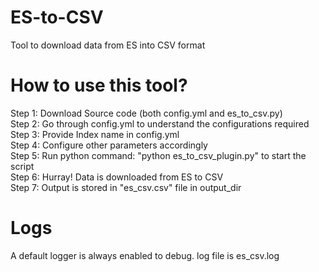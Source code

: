 # ES-to-CSV
Tool to download data from ES into CSV format

# How to use this tool?
Step 1: Download Source code (both config.yml and es_to_csv.py)<br />
Step 2: Go through config.yml to understand the configurations required<br />
Step 3: Provide Index name in config.yml<br />
Step 4: Configure other parameters accordingly<br />
Step 5: Run python command: "python es_to_csv_plugin.py" to start the script<br />
Step 6: Hurray! Data is downloaded from ES to CSV<br />
Step 7: Output is stored in "es_csv.csv" file in output_dir<br />

# Logs
A default logger is always enabled to debug. log file is es_csv.log<br />
